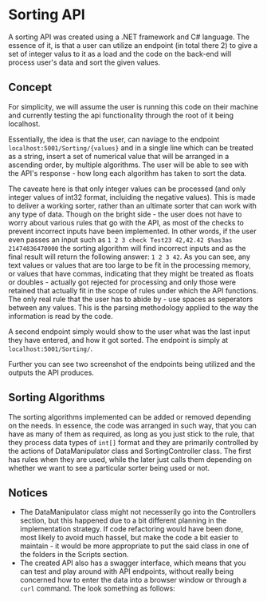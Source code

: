 # Sorting API

A sorting API was created using a .NET framework and C# language. The essence of it, is that a user can utilize an endpoint (in total there 2) to give a set of integer valus to it as a load and the code on the back-end will process user's data and sort the given values.

## Concept

For simplicity, we will assume the user is running this code on their machine and currently testing the api functionality through the root of it being localhost.

Essentially, the idea is that the user, can naviage to the endpoint `localhost:5001/Sorting/{values}` and in a single line which can be treated as a string, insert a set of numerical value that will be arranged in a ascending order, by multiple algorithms. The user will be able to see with the API's response - how long each algorithm has taken to sort the data.

The caveate here is that only integer values can be processed (and only integer values of int32 format, incluiding the negative values). This is made to deliver a working sorter, rather than an ultimate sorter that can work with any type of data. Though on the bright side - the user does not have to worry about various rules that go with the API, as most of the checks to prevent incorrect inputs have been implemented. In other words, if the user even passes an input such as `1 2 3 check Test23 42,42.42 $%as3as 21474836470000` the sorting algorithm will find incorrect inputs and as the final result will return the following answer: `1 2 3 42`. As you can see, any text values or values that are too large to be fit in the processing memory, or values that have commas, indicating that they might be treated as floats or doubles - actually got rejected for processing and only those were retained that actually fit in the scope of rules under which the API functions. The only real rule that the user has to abide by - use spaces as seperators between any values. This is the parsing methodology applied to the way the information is read by the code.

A second endpoint simply would show to the user what was the last input they have entered, and how it got sorted. The endpoint is simply at `localhost:5001/Sorting/`.

Further you can see two screenshot of the endpoints being utilized and the outputs the API produces.

## Sorting Algorithms

The sorting algorithms implemented can be added or removed depending on the needs. In essence, the code was arranged in such way, that you can have as many of them as required, as long as you just stick to the rule, that they process data types of `int[]` format and they are primarily controlled by the actions of DataManipulator class and SortingController class. The first has rules when they are used, while the later just calls them depending on whether we want to see a particular sorter being used or not.

## Notices

* The DataManipulator class might not necesserily go into the Controllers section, but this happened due to a bit different planning in the implementation strategy. If code refactoring would have been done, most likely to avoid much hassel, but make the code a bit easier to maintain - it would be more appropriate to put the said class in one of the folders in the Scripts section. 
* The created API also has a swagger interface, which means that you can test and play around with API endpoints, without really being concerned how to enter the data into a browser window or through a `curl` command. The look something as follows:

